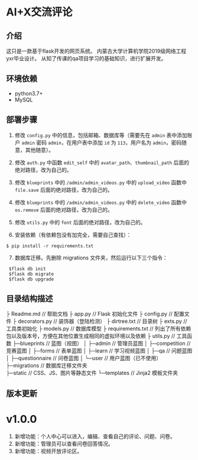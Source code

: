 # AI+X交流评论

## 介绍
这只是一款基于flask开发的网页系统。
内蒙古大学计算机学院2019级网络工程yxr毕业设计。
从知了传课的qa项目学习的基础知识，进行扩展开发。

## 环境依赖
- python3.7+
- MySQL


## 部署步骤
1. 修改 `config.py` 中的信息，包括邮箱、数据库等（需要先在 `admin` 表中添加账户 `admin` 密码 `admin`，在用户表中添加 `id` 为 `113`，用户名为 `admin`，密码随意，其他随意）。
2. 修改 `auth.py` 中函数 `edit_self` 中的 `avatar_path`、`thumbnail_path` 后面的绝对路径，改为自己的。
3. 修改 `blueprints` 中的 `/admin/admin_videos.py` 中的 `upload_video` 函数中 `file.save` 后面的绝对路径，改为自己的。
4. 修改 `blueprints` 中的 `/admin/admin_videos.py` 中的 `delete_video` 函数中 `os.remove` 后面的绝对路径，改为自己的。
5. 修改 `utils.py` 中的 `font` 后面的绝对路径，改为自己的。

6. 安装依赖（有依赖包没有加完全，需要自己查找）：
```
$ pip install -r requirements.txt

```
7. 数据库迁移。先删除 migrations 文件夹，然后运行以下三个指令：
 ```
  $flask db init
  $flask db migrate
  $flask db upgrade
  ```

## 目录结构描述
├ Readme.md                  // 帮助文档
├ app.py                     // Flask 初始化文件
├ config.py                  // 配置文件
├ decorators.py              // 装饰器（登陆检测）
├ dirtree.txt                // 目录树
├ exts.py                    // 工具类初始化
├ models.py                  // 数据库模型
├ requirements.txt           // 列出了所有依赖包以及版本号，方便在其他位置生成相同的虚拟环境以及依赖
├ utils.py                   // 工具函数
├─blueprints                 // 蓝图（视图）
│ ├─admin                    // 管理员蓝图
│ ├─competition              // 竞赛蓝图
│ ├─forms                    // 表单蓝图
│ ├─learn                    // 学习视频蓝图
│ ├─qa                       // 问题蓝图
│ ├─questionnaire            // 问卷蓝图
│ └─user                     // 用户蓝图（已不使用）
├─migrations                // 数据库迁移文件夹     
├─static                    // CSS、JS、图片等静态文件
└─templates                 // Jinja2 模板文件夹


## 版本更新
# v1.0.0
1. 新增功能：个人中心可以进入，编辑、查看自己的评论、问题、问卷。
2. 新增功能：管理员可以查看问卷回答情况。
3. 新增功能：视频开放评论区。